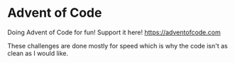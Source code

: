 # Advent of Code
Doing Advent of Code for fun! Support it here! https://adventofcode.com

These challenges are done mostly for speed which is why the code isn't as clean as I would like.